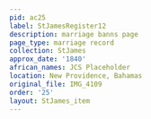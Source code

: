 ```yaml
---
pid: ac25
label: StJamesRegister12
description: marriage banns page
page_type: marriage record
collection: StJames
approx_date: '1840'
african_names: JCS Placeholder
location: New Providence, Bahamas
original_file: IMG_4109
order: '25'
layout: StJames_item
---
```

